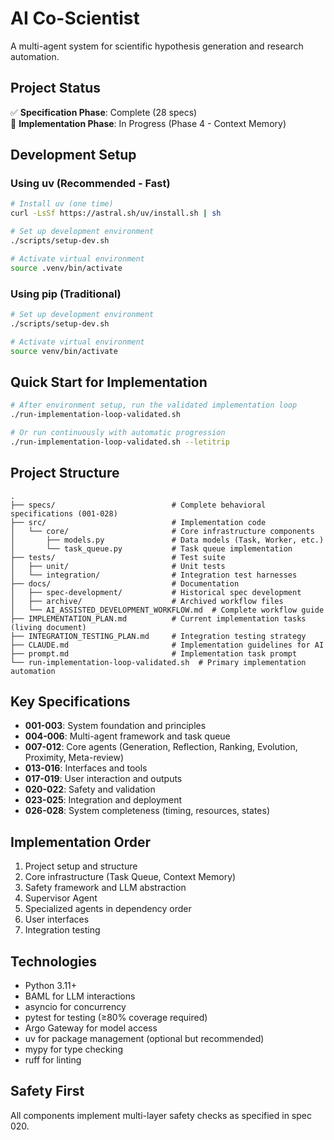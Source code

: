 # AI Co-Scientist

A multi-agent system for scientific hypothesis generation and research automation.

## Project Status

✅ **Specification Phase**: Complete (28 specs)  
🚧 **Implementation Phase**: In Progress (Phase 4 - Context Memory)

## Development Setup

### Using uv (Recommended - Fast)

```bash
# Install uv (one time)
curl -LsSf https://astral.sh/uv/install.sh | sh

# Set up development environment
./scripts/setup-dev.sh

# Activate virtual environment
source .venv/bin/activate
```

### Using pip (Traditional)

```bash
# Set up development environment
./scripts/setup-dev.sh

# Activate virtual environment
source venv/bin/activate
```

## Quick Start for Implementation

```bash
# After environment setup, run the validated implementation loop
./run-implementation-loop-validated.sh

# Or run continuously with automatic progression
./run-implementation-loop-validated.sh --letitrip
```

## Project Structure

```
.
├── specs/                          # Complete behavioral specifications (001-028)
├── src/                            # Implementation code
│   └── core/                       # Core infrastructure components
│       ├── models.py               # Data models (Task, Worker, etc.)
│       └── task_queue.py           # Task queue implementation
├── tests/                          # Test suite
│   ├── unit/                       # Unit tests
│   └── integration/                # Integration test harnesses
├── docs/                           # Documentation
│   ├── spec-development/           # Historical spec development
│   ├── archive/                    # Archived workflow files
│   └── AI_ASSISTED_DEVELOPMENT_WORKFLOW.md  # Complete workflow guide
├── IMPLEMENTATION_PLAN.md          # Current implementation tasks (living document)
├── INTEGRATION_TESTING_PLAN.md     # Integration testing strategy
├── CLAUDE.md                       # Implementation guidelines for AI
├── prompt.md                       # Implementation task prompt
└── run-implementation-loop-validated.sh  # Primary implementation automation

```

## Key Specifications

- **001-003**: System foundation and principles
- **004-006**: Multi-agent framework and task queue
- **007-012**: Core agents (Generation, Reflection, Ranking, Evolution, Proximity, Meta-review)
- **013-016**: Interfaces and tools
- **017-019**: User interaction and outputs
- **020-022**: Safety and validation
- **023-025**: Integration and deployment
- **026-028**: System completeness (timing, resources, states)

## Implementation Order

1. Project setup and structure
2. Core infrastructure (Task Queue, Context Memory)
3. Safety framework and LLM abstraction
4. Supervisor Agent
5. Specialized agents in dependency order
6. User interfaces
7. Integration testing

## Technologies

- Python 3.11+
- BAML for LLM interactions
- asyncio for concurrency
- pytest for testing (≥80% coverage required)
- Argo Gateway for model access
- uv for package management (optional but recommended)
- mypy for type checking
- ruff for linting

## Safety First

All components implement multi-layer safety checks as specified in spec 020.